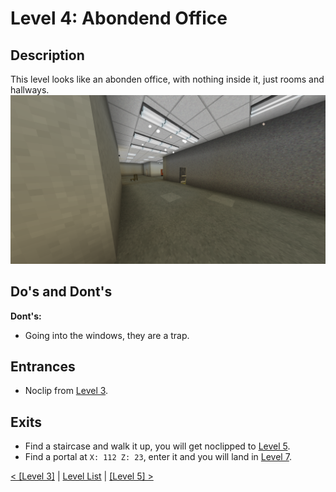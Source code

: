 # Level 4: Abondend Office

## Description
This level looks like an abonden office, with nothing inside it, just rooms and hallways.
<img src="./img/Level_4.png" />

## Do's and Dont's
**Dont's:**
* Going into the windows, they are a trap.

## Entrances
* Noclip from <a href="./Level_3.md">Level 3</a>.

## Exits
* Find a staircase and walk it up, you will get noclipped to <a href="./Level_5.md">Level 5</a>.
* Find a portal at `X: 112 Z: 23`, enter it and you will land in <a href="./Level_7.md">Level 7</a>.

<a href="./Level_3.md">< [Level 3]</a> | <a href="./Levels.md">Level List</a> | <a href="./Level_5.md">[Level 5] ></a>